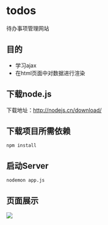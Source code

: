 # todos
待办事项管理网站

## 目的
- 学习ajax
- 在html页面中对数据进行渲染

## 下载node.js
下载地址：http://nodejs.cn/download/

## 下载项目所需依赖
```
npm install
```
## 启动Server
```
nodemon app.js
```

## 页面展示
![](https://github.com/Lin-dreamer/imgStorage/blob/master/todos/todo.gif)
